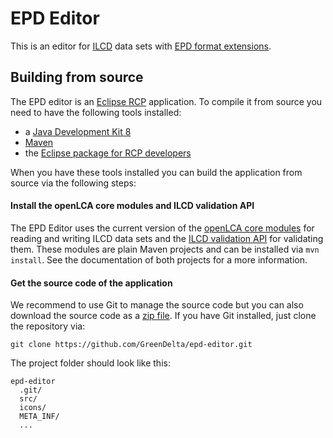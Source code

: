 # EPD Editor
This is an editor for [ILCD](http://eplca.jrc.ec.europa.eu/LCDN/developer.xhtml)
data sets with [EPD format extensions](http://www.oekobaudat.de/en/info/working-group-indata.html). 

## Building from source
The EPD editor is an [Eclipse RCP](https://wiki.eclipse.org/Rich_Client_Platform)
application. To compile it from source you need to have the following tools
installed:

* a [Java Development Kit 8](http://www.oracle.com/technetwork/java/javase/downloads/jdk8-downloads-2133151.html)
* [Maven](http://maven.apache.org/)
* the [Eclipse package for RCP developers](https://www.eclipse.org/downloads/)

When you have these tools installed you can build the application from source
via the following steps:

#### Install the openLCA core modules and ILCD validation API
The EPD Editor uses the current version of the 
[openLCA core modules](https://github.com/GreenDelta/olca-modules) for reading
and writing ILCD data sets and the [ILCD validation API](https://bitbucket.org/okusche/ilcdvalidation)
for validating them. These modules are plain Maven projects and can be
installed via `mvn install`. See the documentation of both projects for a
more information.

#### Get the source code of the application
We recommend to use Git to manage the source code but you can also download the
source code as a [zip file](https://github.com/GreenDelta/epd-editor/archive/master.zip).
If you have Git installed, just clone the repository via:

    git clone https://github.com/GreenDelta/epd-editor.git

The project folder should look like this:

    epd-editor
      .git/
      src/
      icons/
      META_INF/
      ...
      pom.xml
      ...

#### Copy the Maven dependencies
We use Maven to manage our non-Eclipse library dependencies. To pull them into
the project, just execute `mvn package` in the project folder:

```bash
cd epd-editor
mvn package
```

This will copy these libraries under the `epd-editor/libs` folder. 

#### Set up the Eclipse project
Open Eclipse and select/create a workspace directory. Import the `epd-editor` 
project into Eclipse via `Import/General/Existing Projects into Workspace`
(select the `epd-editor` folder). Open the file `platform.target` and click on
'Set as target platform' on the top right of the editor. This will download the
runtime platform into the folder `.metadata/.plugins/org.eclipse.pde.core/.bundle_pool`
of your workspace and thus may take a bit of time. After this, the project should
have no compile errors and you should be able to open the `app.product` file
and launch the application (click on `Launch an Eclipse application`).

The target platform is configured for multi-platform builds as described
[here](https://stackoverflow.com/questions/4261866/eclipse-rcp-how-to-download-delta-pack-from-software-site-in-the-target-definit).
Additionally, it contains translations from the [Eclipse Babel](https://www.eclipse.org/babel/downloads.php) project.
You may have to update the target platform when setting up the development environment.

#### Labels and translations
Labels and translations are externalized in the `src/app/messages*.properties`
files. The keys in these files map to a static field in the class `app.M` which
are then used in the Java code. It is recommended to use 
[JLokalize](http://jlokalize.sourceforge.net) to edit the `messages*.properties`
files. Labels that are not externalized yet start with a hash mark `#`. Thus,
searching the Java source code for `"#` should give a list of strings that need
to be externalized (if there are any). The script `scripts/make_messages_fields.py`
generates the list of fields for the class `app.M` from the `messages.properties`
file.

#### Validation profile
The EPD-Editor uses the EPD profile from the 
[ILCD Validation API](https://bitbucket.org/okusche/ilcdvalidation). This
profile needs to be located under `validation_profile/EPD_validation_profile.jar`
and is not added to this repository. Thus, you need to copy the EPD profile
from the validation API to this location before testing the validation feature
or running a build.

#### Building the distribution packages
We currently build the application via the Eclipse export: right-click on the
project and select `Export > Eclipse product`. In the wizard select the
following settings:

* Configuration: `epd-editor/app-product` (should be the default)
* Root directory: `epd-editor`
* Synchronize before exporting: yes [x]
* Destination directory: choose the `build` folder of this project
* Generate p2 repository: no [ ] (would be just overhead)
* Export for multiple platforms: yes [x]
* (take the defaults for the others)

In the next page, select the platforms for which you want to build the product.
However, only the Windows `x86_64` version is currently fully supported when
building the distribution package and also the build is written for Windows.
The `make.bat` script packages then the application (and the `clean.bat`
removes all the build artifacts again). In order to run the script, you need to
add the following things to the build folder:

##### Java Runtime Environment (JRE)
We package a JRE together with the application. Just download the
[current package](http://www.oracle.com/technetwork/java/javase/downloads/jre8-downloads-2133155.html)
for Windows 64 bit (e.g. `jre-8u141-windows-x64.tar.gz`), extract it, and
copy the content into the folder `build/jre/win64`.

##### 7zip
For packaging the applications we use [7zip](http://www.7-zip.org/download.html).
Just download the non-installer version and copy the (64bit) `7za.exe`
directly into the build folder.

#### Validation profile
... 

...

## License
Unless stated otherwise, all source code of the openLCA project is licensed
under the [Mozilla Public License, v. 2.0](http://mozilla.org/MPL/2.0/). Please
see the [LICENSE.md](./LICENSE.md) file in the root directory of the source code.

